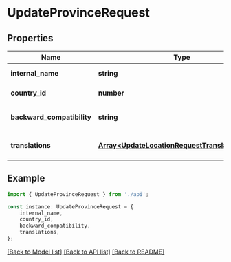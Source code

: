 # UpdateProvinceRequest


## Properties

Name | Type | Description | Notes
------------ | ------------- | ------------- | -------------
**internal_name** | **string** |  | [default to undefined]
**country_id** | **number** |  | [default to undefined]
**backward_compatibility** | **string** |  | [optional] [default to undefined]
**translations** | [**Array&lt;UpdateLocationRequestTranslationsInner&gt;**](UpdateLocationRequestTranslationsInner.md) |  | [optional] [default to undefined]

## Example

```typescript
import { UpdateProvinceRequest } from './api';

const instance: UpdateProvinceRequest = {
    internal_name,
    country_id,
    backward_compatibility,
    translations,
};
```

[[Back to Model list]](../README.md#documentation-for-models) [[Back to API list]](../README.md#documentation-for-api-endpoints) [[Back to README]](../README.md)
